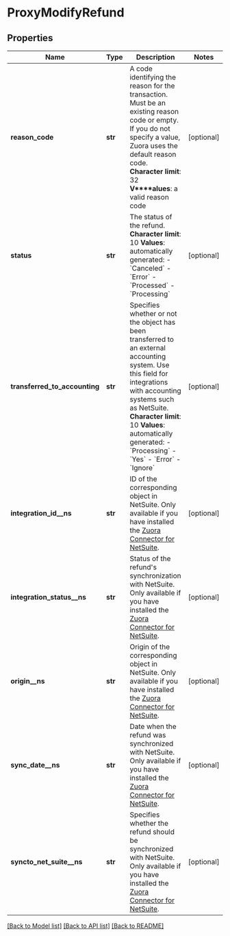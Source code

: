 # ProxyModifyRefund

## Properties
Name | Type | Description | Notes
------------ | ------------- | ------------- | -------------
**reason_code** | **str** |  A code identifying the reason for the transaction. Must be an existing reason code or empty. If you do not specify a value, Zuora uses the default reason code. **Character limit**: 32 **V****alues**: a valid reason code  | [optional] 
**status** | **str** |  The status of the refund. **Character limit**: 10 **Values**: automatically generated:  - &#x60;Canceled&#x60; - &#x60;Error&#x60; - &#x60;Processed&#x60; - &#x60;Processing&#x60;  | [optional] 
**transferred_to_accounting** | **str** |  Specifies whether or not the object has been transferred to an external accounting system. Use this field for integrations with accounting systems such as NetSuite. **Character limit**: 10 **Values**: automatically generated:  - &#x60;Processing&#x60; - &#x60;Yes&#x60; - &#x60;Error&#x60; - &#x60;Ignore&#x60;  | [optional] 
**integration_id__ns** | **str** | ID of the corresponding object in NetSuite. Only available if you have installed the [Zuora Connector for NetSuite](https://www.zuora.com/connect/app/?appId&#x3D;265).  | [optional] 
**integration_status__ns** | **str** | Status of the refund&#39;s synchronization with NetSuite. Only available if you have installed the [Zuora Connector for NetSuite](https://www.zuora.com/connect/app/?appId&#x3D;265).  | [optional] 
**origin__ns** | **str** | Origin of the corresponding object in NetSuite. Only available if you have installed the [Zuora Connector for NetSuite](https://www.zuora.com/connect/app/?appId&#x3D;265).  | [optional] 
**sync_date__ns** | **str** | Date when the refund was synchronized with NetSuite. Only available if you have installed the [Zuora Connector for NetSuite](https://www.zuora.com/connect/app/?appId&#x3D;265).  | [optional] 
**syncto_net_suite__ns** | **str** | Specifies whether the refund should be synchronized with NetSuite. Only available if you have installed the [Zuora Connector for NetSuite](https://www.zuora.com/connect/app/?appId&#x3D;265).  | [optional] 

[[Back to Model list]](../README.md#documentation-for-models) [[Back to API list]](../README.md#documentation-for-api-endpoints) [[Back to README]](../README.md)



